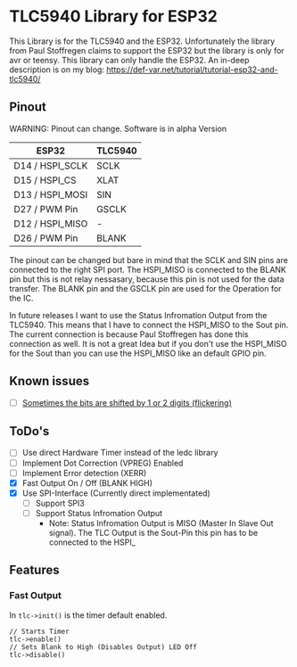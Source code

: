 # TLC5940 Library for ESP32

This Library is for the TLC5940 and the ESP32. Unfortunately the library from Paul Stoffregen claims to  support the ESP32 but the library is only for avr or teensy. This library can only handle the ESP32. An in-deep description is on my blog: https://def-var.net/tutorial/tutorial-esp32-and-tlc5940/

## Pinout

WARNING: Pinout can change. Software is in alpha Version

| ESP32 | TLC5940 |
| --- | --- |
| D14 / HSPI_SCLK | SCLK |
| D15 / HSPI_CS | XLAT | 
| D13 / HSPI_MOSI | SIN | 
| D27 / PWM Pin | GSCLK | 
| D12 / HSPI_MISO | - | 
| D26 / PWM Pin | BLANK | 

The pinout can be changed but bare in mind that the SCLK and SIN pins are connected to the right SPI port. The HSPI_MISO is connected to the BLANK pin but this is not relay nessasary, because this pin is not used for the data transfer. The BLANK pin and the GSCLK pin are used for the Operation for the IC. 

In future releases I want to use the Status Infromation Output from the TLC5940. This means that I have to connect the HSPI_MISO to the Sout pin. The current connection is because Paul Stoffregen has done this connection as well. It is not a great Idea but if you don't use the HSPI_MISO for the Sout than you can use the HSPI_MISO like an default GPIO pin. 

## Known issues

- [ ] [Sometimes the bits are shifted by 1 or 2 digits (flickering)](https://github.com/Def-Var/TLC5940/issues/1)


## ToDo's 
- [ ] Use direct Hardware Timer instead of the ledc library
- [ ] Implement Dot Correction (VPREG) Enabled 
- [ ] Implement Error detection (XERR)
- [x] Fast Output On / Off (BLANK HIGH) 
- [X] Use SPI-Interface (Currently direct implementated) 
  - [ ] Support SPI3
  - [ ] Support Status Infromation Output
    - Note: Status Infromation Output is MISO (Master In Slave Out signal). The TLC Output is the Sout-Pin this pin has to be connected to the HSPI_

## Features

### Fast Output

In `tlc->init()` is the timer default enabled.
```
// Starts Timer 
tlc->enable() 
// Sets Blank to High (Disables Output) LED Off 
tlc->disable()
```
